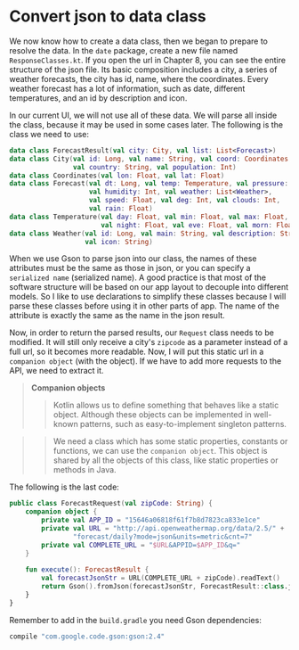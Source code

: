 # Convert json to data class

We now know how to create a data class, then we began to prepare to resolve the data. In the `date` package, create a new file named `ResponseClasses.kt`. If you open the url in Chapter 8, you can see the entire structure of the json file. Its basic composition includes a city, a series of weather forecasts, the city has id, name, where the coordinates. Every weather forecast has a lot of information, such as date, different temperatures, and an id by description and icon.

In our current UI, we will not use all of these data. We will parse all inside the class, because it may be used in some cases later. The following is the class we need to use:
```kotlin
data class ForecastResult(val city: City, val list: List<Forecast>)
data class City(val id: Long, val name: String, val coord: Coordinates,
                val country: String, val population: Int)
data class Coordinates(val lon: Float, val lat: Float)
data class Forecast(val dt: Long, val temp: Temperature, val pressure: Float,
                    val humidity: Int, val weather: List<Weather>,
                    val speed: Float, val deg: Int, val clouds: Int,
                    val rain: Float)
data class Temperature(val day: Float, val min: Float, val max: Float,
                       val night: Float, val eve: Float, val morn: Float)
data class Weather(val id: Long, val main: String, val description: String,
                   val icon: String)
```

When we use Gson to parse json into our class, the names of these attributes must be the same as those in json, or you can specify a `serialized name` (serialized name). A good practice is that most of the software structure will be based on our app layout to decouple into different models. So I like to use declarations to simplify these classes because I will parse these classes before using it in other parts of app. The name of the attribute is exactly the same as the name in the json result.

Now, in order to return the parsed results, our `Request` class needs to be modified. It will still only receive a city's `zipcode` as a parameter instead of a full url, so it becomes more readable. Now, I will put this static url in a `companion object` (with the object). If we have to add more requests to the API, we need to extract it.

> __Companion objects__
>> Kotlin allows us to define something that behaves like a static object. Although these objects can be implemented in well-known patterns, such as easy-to-implement singleton patterns.

>> We need a class which has some static properties, constants or functions, we can use the `companion object`. This object is shared by all the objects of this class, like static properties or methods in Java.

The following is the last code:

```kotlin
public class ForecastRequest(val zipCode: String) {
    companion object {
        private val APP_ID = "15646a06818f61f7b8d7823ca833e1ce"
        private val URL = "http://api.openweathermap.org/data/2.5/" +
                "forecast/daily?mode=json&units=metric&cnt=7"
        private val COMPLETE_URL = "$URL&APPID=$APP_ID&q="
	}
	
    fun execute(): ForecastResult {
        val forecastJsonStr = URL(COMPLETE_URL + zipCode).readText()
        return Gson().fromJson(forecastJsonStr, ForecastResult::class.java)
	}
}

```

Remember to add in the `build.gradle` you need Gson dependencies:

```groovy
compile "com.google.code.gson:gson:2.4"
```
